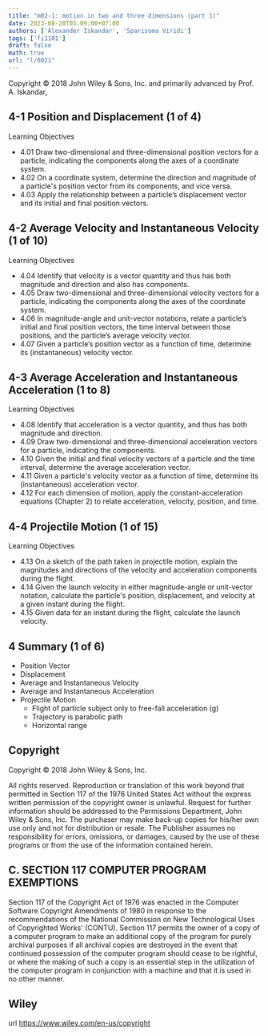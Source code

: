 ```yaml
---
title: "m02-1: motion in two and three dimensions (part 1)"
date: 2023-08-28T05:09:00+07:00
authors: ['Alexander Iskandar', 'Sparisoma Viridi']
tags: ['fi1101']
draft: false
math: true
url: "l/0021"
---
```

Copyright © 2018 John Wiley & Sons, Inc. and primarily advanced by Prof. A. Iskandar[.](https://cdn-edunex.itb.ac.id/52883-Elementary-Physics-IA/190705-Gerak-dalam-2--dan-3-dimensi/1693271832783_Handout-FI1101-Module_02-1---ch04a.pdf)


## 4-1 Position and Displacement (1 of 4)
Learning Objectives
+ 4.01 Draw two-dimensional and three-dimensional position vectors for a particle, indicating the components along the axes of a coordinate system.
+ 4.02 On a coordinate system, determine the direction and magnitude of a particle's position vector from its components, and vice versa.
+ 4.03 Apply the relationship between a particle’s displacement vector and its initial and final position vectors.


## 4-2 Average Velocity and Instantaneous Velocity (1 of 10)
Learning Objectives
+ 4.04 Identify that velocity is a vector quantity and thus has both magnitude and direction and also has components.
+ 4.05 Draw two-dimensional and three-dimensional velocity vectors for a particle, indicating the components along the axes of the coordinate system.
+ 4.06 In magnitude-angle and unit-vector notations, relate a particle’s initial and final position vectors, the time interval between those positions, and the particle’s average velocity vector.
+ 4.07 Given a particle’s position vector as a function of time, determine its (instantaneous) velocity vector.


## 4-3 Average Acceleration and Instantaneous Acceleration (1 to 8)
Learning Objectives
+ 4.08 Identify that acceleration is a vector quantity, and thus has both magnitude and direction.
+ 4.09 Draw two-dimensional and three-dimensional acceleration vectors for a particle, indicating the components.
+ 4.10 Given the initial and final velocity vectors of a particle and the time interval, determine the average acceleration vector.
+ 4.11 Given a particle's velocity vector as a function of time, determine its (instantaneous) acceleration vector.
+ 4.12 For each dimension of motion, apply the constant-acceleration equations (Chapter 2) to relate acceleration, velocity, position, and time.


## 4-4 Projectile Motion (1 of 15)
Learning Objectives
+ 4.13 On a sketch of the path taken in projectile motion, explain the magnitudes and directions of the velocity and acceleration components during the flight.
+ 4.14 Given the launch velocity in either magnitude-angle or unit-vector notation, calculate the particle's position, displacement, and velocity at a given instant during the flight.
+ 4.15 Given data for an instant during the flight, calculate the launch velocity.


## 4 Summary (1 of 6)
+ Position Vector
+ Displacement
+ Average and Instantaneous Velocity
+ Average and Instantaneous Acceleration
+ Projectile Motion
  - Flight of particle subject only to free-fall acceleration (g)
  - Trajectory is parabolic path
  - Horizontal range


## Copyright
Copyright © 2018 John Wiley & Sons, Inc.

All rights reserved. Reproduction or translation of this work beyond that permitted in Section 117 of the 1976 United States Act without the express written permission of the copyright owner is unlawful. Request for further information should be addressed to the Permissions Department, John Wiley & Sons, Inc. The purchaser may make back-up copies for his/her own use only and not for distribution or resale. The Publisher assumes no responsibility for errors, omissions, or damages, caused by the use of these programs or from the use of the information contained herein.


## C. SECTION 117 COMPUTER PROGRAM EXEMPTIONS
Section 117 of the Copyright Act of 1976 was enacted in the Computer Software Copyright Amendments of 1980 in response to the recommendations of the National Commission on New Technological Uses of Copyrighted Works' (CONTU). Section 117 permits the owner of a copy of a computer program to make an additional copy of the program for purely archival purposes if all archival copies are destroyed in the event that continued possession of the computer program should cease to be rightful, or where the making of such a copy is an essential step in the utilization of the computer program in conjunction with a machine and that it is used in no other manner.


## Wiley
url https://www.wiley.com/en-us/copyright